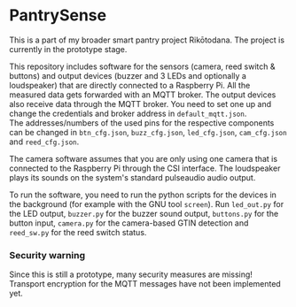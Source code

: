 # PantrySense
This is a part of my broader smart pantry project Rikōtodana. The project is currently in the prototype stage.

This repository includes software for the sensors (camera, reed switch & buttons) and output devices (buzzer and 3 LEDs and optionally a loudspeaker) that are directly connected to a Raspberry Pi.
All the measured data gets forwarded with an MQTT broker. The output devices also receive data through the MQTT broker. You need to set one up and change the credentials and broker address in `default_mqtt.json`.  
The addresses/numbers of the used pins for the respective components can be changed in `btn_cfg.json`, `buzz_cfg.json`, `led_cfg.json`, `cam_cfg.json` and `reed_cfg.json`.

The camera software assumes that you are only using one camera that is connected to the Raspberry Pi through the CSI interface.
The loudspeaker plays its sounds on the system's standard pulseaudio audio output.

To run the software, you need to run the python scripts for the devices in the background (for example with the GNU tool `screen`).
Run `led_out.py` for the LED output, `buzzer.py` for the buzzer sound output, `buttons.py` for the button input, `camera.py` for the camera-based GTIN detection and `reed_sw.py` for the reed switch status.
### Security warning
Since this is still a prototype, many security measures are missing! Transport encryption for the MQTT messages have not been implemented yet.

